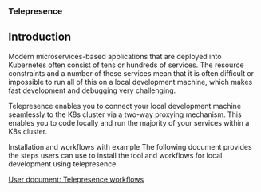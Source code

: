 ### Telepresence

## Introduction
Modern microservices-based applications that are deployed into Kubernetes often consist of tens or hundreds of services. The resource constraints and a number of these services mean that it is often difficult or impossible to run all of this on a local development machine, which makes fast development and debugging very challenging.

Telepresence enables you to connect your local development machine seamlessly to the K8s cluster via a two-way proxying mechanism. This enables you to code locally and run the majority of your services within a K8s cluster.

Installation and workflows with example
The following document provides the steps users can use to install the tool and workflows for local development using telepresence.

[User document: Telepresence workflows](https://confluence.mathworks.com/x/TG2nN)
